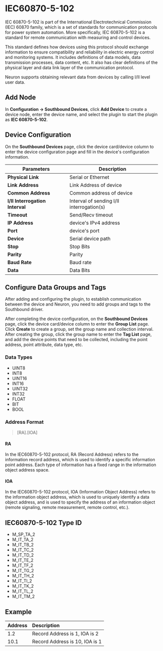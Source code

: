 # IEC60870-5-102

IEC 60870-5-102 is part of the International Electrotechnical Commission (IEC) 60870 family, which is a set of standards for communication protocols for power system automation. More specifically, IEC 60870-5-102 is a standard for remote communication with measuring and control devices.

This standard defines how devices using this protocol should exchange information to ensure compatibility and reliability in electric energy control and monitoring systems. It includes definitions of data models, data transmission processes, data content, etc. It also has clear definitions of the physical layer and data link layer of the communication protocol.

Neuron supports obtaining relevant data from devices by calling I/II level user data.

## Add Node

In **Configuration -> Southbound Devices**, click **Add Device** to create a device node, enter the device name, and select the plugin to start the plugin as **IEC 60870-5-102**.

## Device Configuration

On the **Southbound Devices** page, click the device card/device column to enter the device configuration page and fill in the device's configuration information.

| Parameters          | Description                  |
| ------------ | --------------------- |
| **Physical Link** | Serial or Ethernet|
| **Link Address**       |  Link Address of device               |
| **Common Address**       | Common address of device|
| **I/II Interrogation Interval** | Interval of sending I/II interrogation(s)|
| **Timeout**     | Send/Recv timeout|
| **IP Address** | device's IPv4 address                |
| **Port**     | device's port|
| **Device**     | Serial device path|
| **Stop**     | Stop Bits  |
| **Parity**     | Parity  |
| **Baud Rate**     | Baud rate  |
| **Data**     | Data Bits |


## Configure Data Groups and Tags

After adding and configuring the plugin, to establish communication between the device and Neuron, you need to add groups and tags to the Southbound driver.

After completing the device configuration, on the **Southbound Devices** page, click the device card/device column to enter the **Group List** page. Click **Create** to create a group, set the group name and collection interval. After creating the group, click the group name to enter the **Tag List** page, and add the device points that need to be collected, including the point address, point attribute, data type, etc.

### Data Types

* UINT8
* INT8
* UINT16
* INT16
* UINT32
* INT32
* FLOAT
* BIT
* BOOL

### Address Format

> [RA].[IOA]

#### RA

In the IEC60870-5-102 protocol, RA (Record Address) refers to the information record address, which is used to identify a specific information point address. Each type of information has a fixed range in the information object address space.

#### IOA

In the IEC60870-5-102 protocol, IOA (Information Object Address) refers to the information object address, which is used to uniquely identify a data object address, and is used to specify the address of an information object (remote signaling, remote measurement, remote control, etc.).

## IEC60870-5-102 Type ID

* M_SP_TA_2
* M_IT_TA_2
* M_IT_TB_2
* M_IT_TC_2
* M_IT_TD_2
* M_IT_TE_2
* M_IT_TF_2
* M_IT_TG_2
* M_IT_TH_2
* M_IT_TI_2
* M_IT_TK_2
* M_IT_TL_2
* M_IT_TM_2

## Example

| Address         | Description|
| :-------- | :---- |
| 1.2 | Record Address is 1, IOA is 2 |
| 10.1| Record Address is 10, IOA is 1|